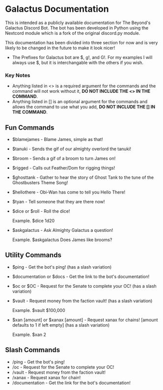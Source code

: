 # Galactus Documentation
This is intended as a publicly available documentation for The Beyond's Galactus Discord Bot. 
The bot has been developed in Python using the Nextcord module which is a fork of the original discord.py module. 

This documentation has been divided into three section for now and is very likely to be changed in the future to make it look nicer!

* The Prefixes for Galactus bot are \$, g\!, and G\!. For my examples I will always use \$, but it is interchangable with the others if you wish. 

### Key Notes
* Anything listed in \<> is a required argument for the commands and the command will not work without it, __DO NOT INCLUDE THE \<> IN THE COMMAND__.
* Anything listed in \[] is an optional argument for the commands and allows the command to use what you add, __DO NOT INCLUDE THE \[] IN THE COMMAND__.

## Fun Commands
* $blamejames - Blame James, simple as that!
* $tanuki - Sends the gif of our almighty overlord the tanuki!
* $broom - Sends a gif of a broom to turn James on!
* $rigged - Calls out Feather/Dom for rigging things!
* $ghosttank - Gather to hear the story of Ghost Tank to the tune of the Ghostbusters Theme Song!
* $hellothere - Obi-Wan has come to tell you Hello There!
* $tyan - Tell someone that they are there now!
* $dice <NdN> or $roll <NdN> - Roll the dice!
   
   Example. $dice 1d20
* $askgalactus <Yes or No Question> - Ask Almighty Galactus a question!
   
   Example. $askgalactus Does James like brooms?

## Utility Commands
* $ping - Get the bot's ping! (has a slash variation)
* $documentation or $docs - Get the link to the bot's documentation!
* $oc or $OC - Request for the Senate to complete your OC! (has a slash variation)
* $vault <amount> - Request money from the faction vault! (has a slash variation)
   
   Example. $vault $100,000
* $xan [amount] or $xanax [amount] - Request xanax for chains! [amount defaults to 1 if left empty] (has a slash variation)
   
   Example. $xan 2

## Slash Commands
* /ping - Get the bot's ping! 
* /oc - Request for the Senate to complete your OC! 
* /vault <amount> - Request money from the faction vault!
* /xanax <amount> - Request xanax for chain!
* /documentation - Get the link for the bot's documentation!
